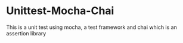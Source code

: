 # Unittest-Mocha-Chai
This is a unit test using mocha, a test framework and chai which is an assertion library
